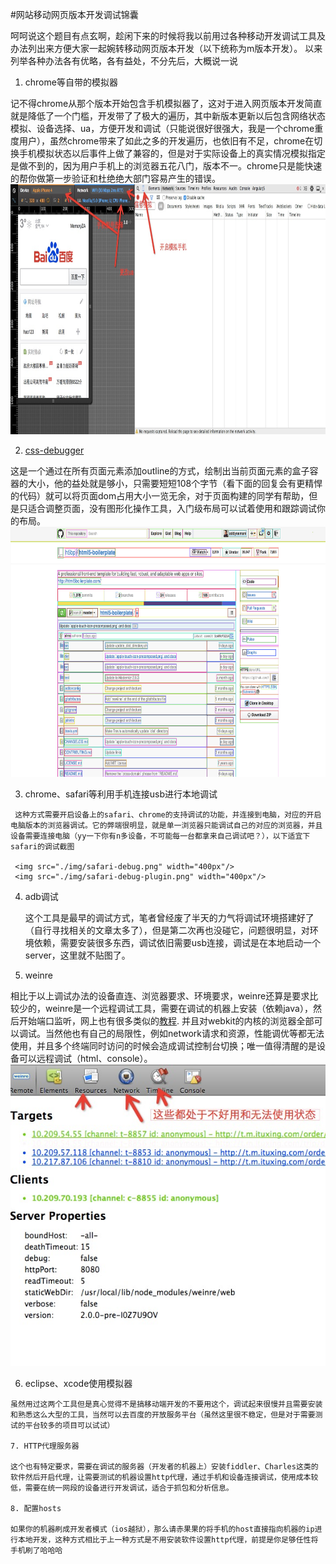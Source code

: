 #网站移动网页版本开发调试锦囊

   
   呵呵说这个题目有点玄啊，趁闲下来的时候将我以前用过各种移动开发调试工具及办法列出来方便大家一起婉转移动网页版本开发（以下统称为m版本开发）。
   以来列举各种办法各有优略，各有益处，不分先后，大概说一说
   
   1. chrome等自带的模拟器
   
   记不得chrome从那个版本开始包含手机模拟器了，这对于进入网页版本开发简直就是降低了一个门槛，开发带了了极大的遍历，其中新版本更新以后包含网络状态模拟、设备选择、ua，方便开发和调试（只能说很好很强大，我是一个chrome重度用户），虽然chrome带来了如此之多的开发遍历，也依旧有不足，chrome在切换手机模拟状态以后事件上做了兼容的，但是对于实际设备上的真实情况模拟指定是做不到的，因为用户手机上的浏览器五花八门，版本不一。chrome只是能快速的帮你做第一步验证和杜绝绝大部门容易产生的错误。
       <img src="./img/chrome-debug.png" width="800px" height="400px"/>
   
   2. <a href="https://gist.github.com/addyosmani/fd3999ea7fce242756b1">css-debugger</a>
   
   这是一个通过在所有页面元素添加outline的方式，绘制出当前页面元素的盒子容器的大小，他的益处就是够小，只需要短短108个字节（看下面的回复会有更精悍的代码）就可以将页面dom占用大小一览无余，对于页面构建的同学有帮助，但是只适合调整页面，没有图形化操作工具，入门级布局可以试着使用和跟踪调试你的布局。
    <img src="./img/css-debug.png" width="800px" height="400px"/>
    
   
   3. chrome、safari等利用手机连接usb进行本地调试
      
   	 这种方式需要开启设备上的safari、chrome的支持调试的功能，并连接到电脑，对应的开启电脑版本的浏览器调试。它的弊端很明显，就是单一浏览器只能调试自己的对应的浏览器，并且设备需要连接电脑（yy一下你有n多设备，不可能每一台都拿来自己调试吧？），以下适宜下safari的调试截图
   	 
   	 <img src="./img/safari-debug.png" width="400px"/>
   	 <img src="./img/safari-debug-plugin.png" width="400px"/>     
   	 
   4. adb调试
   
      这个工具是最早的调试方式，笔者曾经废了半天的力气将调试环境搭建好了（自行寻找相关的文章太多了），但是第二次再也没碰它，问题很明显，对环境依赖，需要安装很多东西，调试依旧需要usb连接，调试是在本地启动一个server，这里就不贴图了。
       
   5. weinre
   
   相比于以上调试办法的设备直连、浏览器要求、环境要求，weinre还算是要求比较少的，weinre是一个远程调试工具，需要在调试的机器上安装（依赖java），然后开始端口监听，网上也有很多类似的<a href="http://www.cnblogs.com/duanhuajian/archive/2012/10/28/2743832.html">教程</a>. 并且对webkit的内核的浏览器全部可以调试。当然他也有自己的局限性，例如network请求和资源，性能调优等都无法使用，并且多个终端同时访问的时候会造成调试控制台切换；唯一值得清醒的是设备可以远程调试（html、console）。
    <img src="./img/weinre-debug.png"/>
   
   6. eclipse、xcode使用模拟器
   
    虽然用过这两个工具但是真心觉得不是搞移动端开发的不要用这个，调试起来很慢并且需要安装和熟悉这么大型的工具，当然可以去百度的开放服务平台（虽然这里很不稳定，但是对于需要测试的平台较多的项目可以试试）
    
    7. HTTP代理服务器
    
    这个也有特定要求，需要在调试的服务器（开发者的机器上）安装fiddler、Charles这类的软件然后开启代理，让需要测试的机器设置http代理，通过手机和设备连接调试，使用成本较低，需要在统一网段的设备进行开发调试，适合于抓包和分析信息。
    
    8. 配置hosts
    
    如果你的机器刷成开发者模式（ios越狱），那么请赤果果的将手机的host直接指向机器的ip进行本地开发，这种方式相比于上一种方式是不用安装软件设置http代理，前提是你足够任性将手机刷了哈哈哈
    
    
    
    
    
     
   
   
    
   	 

